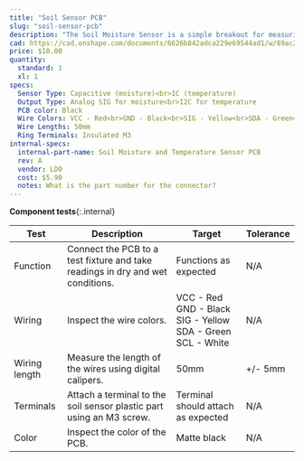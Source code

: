 ```yaml
---
title: "Soil Sensor PCB"
slug: "soil-sensor-pcb"
description: "The Soil Moisture Sensor is a simple breakout for measuring the moisture in soil and similar materials. The soil moisture sensor is pretty straight forward to use. The two large exposed pads function as probes for the sensor, together acting as a variable resistor. The more water that is in the soil means the better the conductivity between the pads will be and will result in a lower resistance, and a higher SIG out."
cad: https://cad.onshape.com/documents/6626b842adca229e69544ad1/w/89ac2637f82d915f22c2bcd0/e/6fdb9c0dc0d864c8b23ad7b7
price: $10.00
quantity:
  standard: 1
  xl: 1
specs:
  Sensor Type: Capacitive (moisture)<br>IC (temperature)
  Output Type: Analog SIG for moisture<br>I2C for temperature
  PCB color: Black
  Wire Colors: VCC - Red<br>GND - Black<br>SIG - Yellow<br>SDA - Green<br>SCL - White
  Wire Lengths: 50mm
  Ring Terminals: Insulated M3
internal-specs:
  internal-part-name: Soil Moisture and Temperature Sensor PCB
  rev: A
  vendor: LDO
  cost: $5.90
  notes: What is the part number for the connector?
---
```


**Component tests**{:.internal}

|Test         |Description  |Target       |Tolerance    |
|-------------|-------------|-------------|-------------|
|Function     |Connect the PCB to a test fixture and take readings in dry and wet conditions.|Functions as expected|N/A
|Wiring       |Inspect the wire colors.|VCC - Red<br>GND - Black<br>SIG - Yellow<br>SDA - Green<br>SCL - White|N/A
|Wiring length|Measure the length of the wires using digital calipers.|50mm|+/- 5mm
|Terminals    |Attach a terminal to the soil sensor plastic part using an M3 screw.|Terminal should attach as expected|N/A
|Color        |Inspect the color of the PCB.|Matte black|N/A
